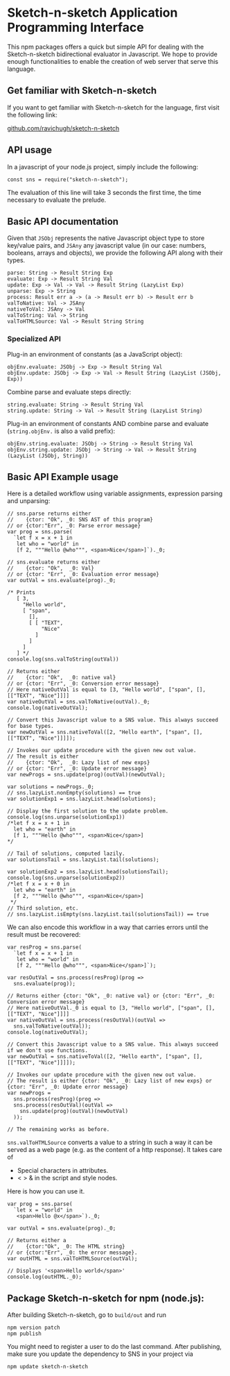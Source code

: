# Sketch-n-sketch Application Programming Interface

This npm packages offers a quick but simple API for dealing with the Sketch-n-sketch bidirectional evaluator in Javascript. We hope to provide enough functionalities to enable the creation of web server that serve this language.

## Get familiar with Sketch-n-sketch

If you want to get familiar with Sketch-n-sketch for the language, first visit the following link:

[github.com/ravichugh/sketch-n-sketch](https://github.com/ravichugh/sketch-n-sketch)

## API usage

In a javascript of your node.js project, simply include the following:

    const sns = require("sketch-n-sketch");

The evaluation of this line will take 3 seconds the first time, the time necessary to evaluate the prelude.

## Basic API documentation

Given that `JSObj` represents the native Javascript object type to store key/value pairs, and `JSAny` any javascript value (in our case: numbers, booleans, arrays and objects), we provide the following API along with their types.

    parse: String -> Result String Exp
    evaluate: Exp -> Result String Val
    update: Exp -> Val -> Val -> Result String (LazyList Exp)
    unparse: Exp -> String
    process: Result err a -> (a -> Result err b) -> Result err b
    valToNative: Val -> JSAny
    nativeToVal: JSAny -> Val
    valToString: Val -> String
    valToHTMLSource: Val -> Result String String

### Specialized API

Plug-in an environment of constants (as a JavaScript object):

    objEnv.evaluate: JSObj -> Exp -> Result String Val
    objEnv.update: JSObj -> Exp -> Val -> Result String (LazyList (JSObj, Exp))

Combine parse and evaluate steps directly:

    string.evaluate: String -> Result String Val
    string.update: String -> Val -> Result String (LazyList String)

Plug-in an environment of constants AND combine parse and evaluate (`string.objEnv.` is also a valid prefix):

    objEnv.string.evaluate: JSObj -> String -> Result String Val
    objEnv.string.update: JSObj -> String -> Val -> Result String (LazyList (JSObj, String))

## Basic API Example usage

Here is a detailed workflow using variable assignments, expression parsing and unparsing:

    // sns.parse returns either
    //    {ctor: "Ok", _0: SNS AST of this program}
    // or {ctor:"Err", _0: Parse error message}
    var prog = sns.parse(
      `let f x = x + 1 in
       let who = "world" in
       [f 2, """Hello @who""", <span>Nice</span>]`)._0;
    
    // sns.evaluate returns either 
    //    {ctor: "Ok",  _0: Val}
    // or {ctor: "Err", _0: Evaluation error message}
    var outVal = sns.evaluate(prog)._0;
    
    /* Prints
       [ 3,
         "Hello world",
         [ "span",
           [],
           [ [ "TEXT",
               "Nice"
             ]
           ]
         ]
       ] */
    console.log(sns.valToString(outVal))
    
    // Returns either
    //    {ctor: "Ok",  _0: native val}
    // or {ctor: "Err", _0: Conversion error message}
    // Here nativeOutVal is equal to [3, "Hello world", ["span", [], [["TEXT", "Nice"]]]]
    var nativeOutVal = sns.valToNative(outVal)._0;
    console.log(nativeOutVal);
    
    // Convert this Javascript value to a SNS value. This always succeed for base types.
    var newOutVal = sns.nativeToVal([2, "Hello earth", ["span", [], [["TEXT", "Nice"]]]]);
    
    // Invokes our update procedure with the given new out value.
    // The result is either
    //    {ctor: "Ok",  _0: Lazy list of new exps}
    // or {ctor: "Err", _0: Update error message}
    var newProgs = sns.update(prog)(outVal)(newOutVal);
    
    var solutions = newProgs._0;
    // sns.lazyList.nonEmpty(solutions) == true
    var solutionExp1 = sns.lazyList.head(solutions);
    
    // Display the first solution to the update problem.
    console.log(sns.unparse(solutionExp1))
    /*let f x = x + 1 in
      let who = "earth" in
      [f 1, """Hello @who""", <span>Nice</span>]
    */

    // Tail of solutions, computed lazily.
    var solutionsTail = sns.lazyList.tail(solutions);
    
    var solutionExp2 = sns.lazyList.head(solutionsTail);
    console.log(sns.unparse(solutionExp2))
    /*let f x = x + 0 in
      let who = "earth" in
      [f 2, """Hello @who""", <span>Nice</span>]
     */
    // Third solution, etc.
    // sns.lazyList.isEmpty(sns.lazyList.tail(solutionsTail)) == true

We can also encode this workflow in a way that carries errors until the result must be recovered:

    var resProg = sns.parse(
      `let f x = x + 1 in
       let who = "world" in
       [f 2, """Hello @who""", <span>Nice</span>]`);
    
    var resOutVal = sns.process(resProg)(prog =>
      sns.evaluate(prog));
    
    // Returns either {ctor: "Ok", _0: native val} or {ctor: "Err", _0: Conversion error message}
    // Here nativeOutVal._0 is equal to [3, "Hello world", ["span", [], [["TEXT", "Nice"]]]]
    var nativeOutVal = sns.process(resOutVal)(outVal =>
      sns.valToNative(outVal));
    console.log(nativeOutVal);
    
    // Convert this Javascript value to a SNS value. This always succeed if we don't use functions.
    var newOutVal = sns.nativeToVal([2, "Hello earth", ["span", [], [["TEXT", "Nice"]]]]);
    
    // Invokes our update procedure with the given new out value.
    // The result is either {ctor: "Ok", _0: Lazy list of new exps} or {ctor: "Err", _0: Update error message}
    var newProgs =
      sns.process(resProg)(prog =>
      sns.process(resOutVal)(outVal =>
        sns.update(prog)(outVal)(newOutVal)
      ));

    // The remaining works as before.

`sns.valToHTMLSource` converts a value to a string in such a way it can be served as a web page (e.g. as the content of a http response). It takes care of

* Special characters in attributes.
* < > & in the script and style nodes.

Here is how you can use it.

    var prog = sns.parse(
      `let x = "world" in
       <span>Hello @x</span>`)._0;
    
    var outVal = sns.evaluate(prog)._0;
    
    // Returns either a
    //    {ctor:"Ok", _0: The HTML string}
    // or {ctor:"Err", _0: the error message}.
    var outHTML = sns.valToHTMLSource(outVal);
    
    // Displays '<span>Hello world</span>'
    console.log(outHTML._0);

## Package Sketch-n-sketch for npm (node.js):

After building Sketch-n-sketch, go to `build/out` and run

    npm version patch
    npm publish

You might need to register a user to do the last command.
After publishing, make sure you update the dependency to SNS in your project via

    npm update sketch-n-sketch



